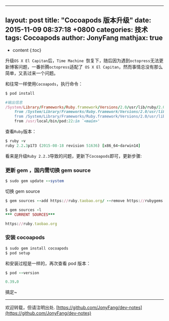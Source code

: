 
---
layout: post
title:  "Cocoapods 版本升级"
date:   2015-11-09 08:37:18 +0800
categories: 技术
tags: Cocoapods
author: JonyFang
mathjax: true
---

* content
{:toc}

升级` OS X El Capitan `后，`Time Machine `恢复下，随后因为遇到` octopress `无法更新博客问题，一番折腾` octopress `适配了` OS X El Capitan`，然而事情总没有那么简单，又丢过来一个问题。






和往常一样使用` Cocoapods `，执行命令：

```ruby
$ pod install

#输出信息
/System/Library/Frameworks/Ruby.framework/Versions/2.0/usr/lib/ruby/2.0.0/rubygems/dependency.rb:296:in `to_specs': Could not find 'cocoapods' (>= 0) among 59 total gem(s) (Gem::LoadError)
    from /System/Library/Frameworks/Ruby.framework/Versions/2.0/usr/lib/ruby/2.0.0/rubygems/dependency.rb:307:in `to_spec'
    from /System/Library/Frameworks/Ruby.framework/Versions/2.0/usr/lib/ruby/2.0.0/rubygems/core_ext/kernel_gem.rb:47:in `gem'
    from /usr/local/bin/pod:22:in `<main>'
```

查看` Ruby `版本：

```ruby
$ ruby -v
ruby 2.2.3p173 (2015-08-18 revision 51636) [x86_64-darwin14]
```

看来是升级` Ruby 2.2.3 `导致的问题，更新下` Cocoapods `即可，更新步骤:

### 更新 gem ，国内需切换 gem source

```ruby
$ sudo gem update --system
```

切换 gem source

```ruby
$ gem sources --add https://ruby.taobao.org/ --remove https://rubygems.org/

$ gem sources -l
*** CURRENT SOURCES***

https://ruby.taobao.org
```

### 安装 cocoapods

```ruby
$ sudo gem install cocoapods
$ pod setup
```

和安装过程是一样的，再次查看 pod 版本：

```ruby
$ pod --version

0.39.0
```

搞定~


----

欢迎转载，但请注明出处. [https://github.com/JonyFang/dev-notes](https://github.com/JonyFang/dev-notes)
